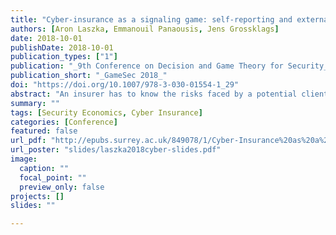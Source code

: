 ```yaml
---
title: "Cyber-insurance as a signaling game: self-reporting and external security audits"
authors: [Aron Laszka, Emmanouil Panaousis, Jens Grossklags]
date: 2018-10-01
publishDate: 2018-10-01
publication_types: ["1"]
publication: "_9th Conference on Decision and Game Theory for Security_"
publication_short: "_GameSec 2018_"
doi: "https://doi.org/10.1007/978-3-030-01554-1_29"
abstract: "An insurer has to know the risks faced by a potential client to accurately determine an insurance premium offer. However, while the potential client might have a good understanding of its own security practices, it may also have an incentive not to disclose them honestly since the resulting information asymmetry could work in its favor. This information asymmetry engenders adverse selection, which can result in unfair premiums and reduced adoption of cyber-insurance. To overcome information asymmetry, insurers often require potential clients to self-report their risks. Still, clients do not have any incentive to perform thorough self-audits or to provide comprehensive reports. As a result, insurers have to complement self-reporting with external security audits to verify the clients’ reports. Since these audits can be very expensive, a key problem faced by insurers is to devise an auditing strategy that deters clients from dishonest reporting using a minimal number of audits. To solve this problem, we model the interactions between a potential client and an insurer as a two-player signaling game. One player represents the client, who knows its actual security-investment level, but may report any level to the insurer. The other player represents the insurer, who knows only the random distribution from which the security level was drawn, but may discover the actual level using an expensive audit. We study the players’ equilibrium strategies and provide numerical illustrations."
summary: ""
tags: [Security Economics, Cyber Insurance]
categories: [Conference]
featured: false
url_pdf: "http://epubs.surrey.ac.uk/849078/1/Cyber-Insurance%20as%20a%20Signaling%20Game.pdf"
url_poster: "slides/laszka2018cyber-slides.pdf"
image:
  caption: ""
  focal_point: ""
  preview_only: false
projects: []
slides: ""

---
```


